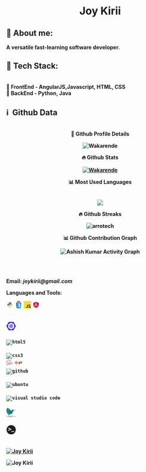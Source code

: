 <h1 align="center"><b> Joy Kirii<b></h1>

## 🧑 About me:

A versatile fast-learning software developer. 


<h2>🥇 Tech Stack:</h2>
<br>🔸 FrontEnd - AngularJS,Javascript, HTML, CSS
<br>🔸 BackEnd - Python, Java

<p>


<h2>ℹ️ &nbsp;Github Data</h2>

<br />

  <summary align="center"><b>🔎 Github Profile Details</b></summary>
<p align="center"><img height="180em" src="https://github-profile-summary-cards.vercel.app/api/cards/profile-details?username=Wakarende&theme=github_dark" alt="Wakarende" align = "center"/></p>

 <summary align="center"><b>🔥 Github Stats</b></summary>
<p align="center"><a href="https://github.com/Wakarende/github-readme-stats">
  <img align="center" src="https://github-readme-stats.vercel.app/api?username=Wakarende&show_icons=true&theme=github_dark" alt="Wakarende" />
</a></p>

<summary align="center"><b>📊 Most Used Languages</b></summary><br>
<p align="center"><a href="https://github.com/Wakarende/github-readme-stats">
  <!-- Change the `github-readme-stats.anuraghazra1.vercel.app` to `github-readme-stats.vercel.app`  -->
  <img align="center" src="https://github-readme-stats.vercel.app/api/top-langs/?username=Wakarende&theme=github_dark" />
</a></p>

 <summary align="center"><b>🔥 Github Streaks</b></summary>
<p align="center"><img src="https://github-readme-streak-stats.herokuapp.com/?user=Wakarende&theme=black-ice&hide_border=true&stroke=0000&background=0D1117&ring=e05397&fire=e05397&currStreakLabel=e05397" alt="arrotech" /></p>

<summary align="center"><b>📊 Github Contribution Graph</b></summary>
<p align="center"<a href="#"><img alt="Ashish Kumar Activity Graph" src="https://activity-graph.herokuapp.com/graph?username=Wakarende&bg_color=0D1117&color=e05397&line=e05397&point=FFFFFF&hide_border=true&" /></a></p>

<br />
<br />



Email: **_joykirii@gmail.com_**

**Languages and Tools:**

<code><img height="20" src="https://raw.githubusercontent.com/github/explore/80688e429a7d4ef2fca1e82350fe8e3517d3494d/topics/python/python.png"></code>
<code><img height="20" src="https://raw.githubusercontent.com/github/explore/80688e429a7d4ef2fca1e82350fe8e3517d3494d/topics/css/css.png"></code>
<code><img height="20" src="https://raw.githubusercontent.com/github/explore/80688e429a7d4ef2fca1e82350fe8e3517d3494d/topics/javascript/javascript.png"></code>
<code><img height="20" src="https://raw.githubusercontent.com/github/explore/80688e429a7d4ef2fca1e82350fe8e3517d3494d/topics/angular/angular.png"></code>
<!-- <code><img height="20" src="https://raw.githubusercontent.com/github/explore/80688e429a7d4ef2fca1e82350fe8e3517d3494d/topics/typescript/typescript.png"></code> -->
<code>
<img alt="eslint" width="26px" src="https://raw.githubusercontent.com/github/explore/80688e429a7d4ef2fca1e82350fe8e3517d3494d/topics/eslint/eslint.png">
</code>
<code>
<img alt="html5" width="26px" src="https://img.icons8.com/color/240/000000/html-5.png">
</code>
<code>
<img alt="css3" width="26px" src="https://img.icons8.com/color/240/000000/css3.png">
</code>
<code><img height="20" src="https://raw.githubusercontent.com/github/explore/80688e429a7d4ef2fca1e82350fe8e3517d3494d/topics/sass/sass.png"></code>
<code><img height="20" src="https://raw.githubusercontent.com/github/explore/80688e429a7d4ef2fca1e82350fe8e3517d3494d/topics/git/git.png"></code>
<code>
<img alt="github" width="26px" src="https://img.icons8.com/ios-glyphs/240/000000/github.png">
</code>
<code>
<img alt="ubuntu" width="26px" src="https://img.icons8.com/color/96/000000/ubuntu--v1.png">
</code>
<code>
<img alt="visual studio code" width="26px" src="https://img.icons8.com/fluent/240/000000/visual-studio-code-2019.png" />
</code>
<code>
<img alt="latex" width="26px" src="https://raw.githubusercontent.com/github/explore/80688e429a7d4ef2fca1e82350fe8e3517d3494d/topics/latex/latex.png">
</code>
<code>
<img alt="terminal" width="26px" src="https://raw.githubusercontent.com/github/explore/80688e429a7d4ef2fca1e82350fe8e3517d3494d/topics/terminal/terminal.png">
</code>

<br />

<a href="https://www.linkedin.com/in/joy-kirii-886a91192/" target="blank"><img align="center" src="https://cdn.jsdelivr.net/npm/simple-icons@3.0.1/icons/linkedin.svg" alt="Joy Kirii" height="30" width="30" /></a>



<p align="left"> <img src="https://komarev.com/ghpvc/?username=Wakarende" alt="Joy Kirii" /> </p>
